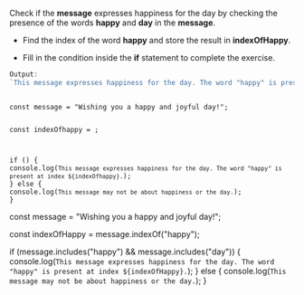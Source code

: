 Check if the **message** expresses happiness
for the day by checking the presence of
the words **happy** and **day** in the **message**.

- Find the index of the word **happy** and
  store the result in **indexOfHappy**.

- Fill in the condition
  inside the **if** statement to
  complete the exercise.

```js
Output:
`This message expresses happiness for the day. The word "happy" is present at index 14.`
```
<codeblock language="javascript" type="exercise" testMode="fixedInput">
<code>
const message = "Wishing you a happy and joyful day!";

const indexOfhappy = ;

if () {
  console.log(`This message expresses happiness for the day. The word "happy" is present at index ${indexOfhappy}.`);
} else {
  console.log(`This message may not be about happiness or the day.`);
}
</code>

<solution>
const message = "Wishing you a happy and joyful day!";

const indexOfHappy = message.indexOf("happy");

if (message.includes("happy") && message.includes("day")) {
  console.log(`This message expresses happiness for the day. The word "happy" is present at index ${indexOfHappy}.`);
} else {
  console.log(`This message may not be about happiness or the day.`);
}
</solution>
</codeblock>
